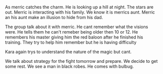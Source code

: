 As merric catches the charm. He is looking up a hill at night. The stars are out. Merric is interacting with his family. We know it is merrics aunt. Merric an his aunt make an illusion to hide from his dad. 

The group talk about it with merric. He cant remember what the visions were. He tells them he can't remeber being older then 10 or 12. He remembers his master giving him the red baloon after he finished his training. They try to help him remember but he is having difficulty

Kara again trys to understand the nature of the magic but cant. 

We talk about strategy for the fight tomorrow and prepare. We decide to get some rest. We see a man in black robes. He comes with bulbug. 